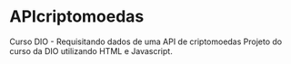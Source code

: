 # APIcriptomoedas
Curso DIO - Requisitando dados de uma API de criptomoedas
Projeto do curso da DIO utilizando HTML e Javascript.
